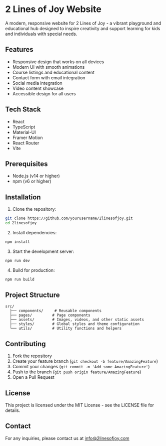 # 2 Lines of Joy Website

A modern, responsive website for 2 Lines of Joy - a vibrant playground and educational hub designed to inspire creativity and support learning for kids and individuals with special needs.

## Features

- Responsive design that works on all devices
- Modern UI with smooth animations
- Course listings and educational content
- Contact form with email integration
- Social media integration
- Video content showcase
- Accessible design for all users

## Tech Stack

- React
- TypeScript
- Material-UI
- Framer Motion
- React Router
- Vite

## Prerequisites

- Node.js (v14 or higher)
- npm (v6 or higher)

## Installation

1. Clone the repository:
```bash
git clone https://github.com/yourusername/2linesofjoy.git
cd 2linesofjoy
```

2. Install dependencies:
```bash
npm install
```

3. Start the development server:
```bash
npm run dev
```

4. Build for production:
```bash
npm run build
```

## Project Structure

```
src/
  ├── components/     # Reusable components
  ├── pages/         # Page components
  ├── assets/        # Images, videos, and other static assets
  ├── styles/        # Global styles and theme configuration
  └── utils/         # Utility functions and helpers
```

## Contributing

1. Fork the repository
2. Create your feature branch (`git checkout -b feature/AmazingFeature`)
3. Commit your changes (`git commit -m 'Add some AmazingFeature'`)
4. Push to the branch (`git push origin feature/AmazingFeature`)
5. Open a Pull Request

## License

This project is licensed under the MIT License - see the LICENSE file for details.

## Contact

For any inquiries, please contact us at info@2linesofjoy.com
